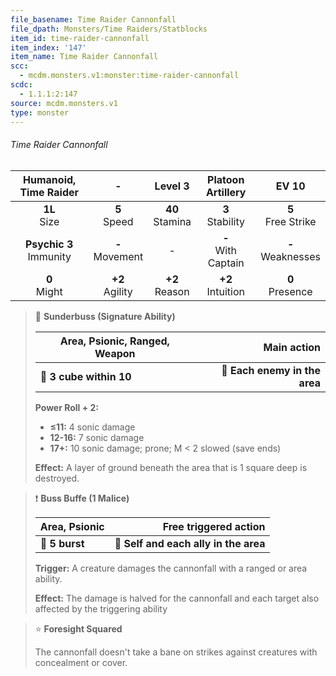 ```yaml
---
file_basename: Time Raider Cannonfall
file_dpath: Monsters/Time Raiders/Statblocks
item_id: time-raider-cannonfall
item_index: '147'
item_name: Time Raider Cannonfall
scc:
  - mcdm.monsters.v1:monster:time-raider-cannonfall
scdc:
  - 1.1.1:2:147
source: mcdm.monsters.v1
type: monster
---
```


###### Time Raider Cannonfall

|    Humanoid, Time Raider    |          -          |       Level 3       |    Platoon Artillery    |         EV 10          |
| :-------------------------: | :-----------------: | :-----------------: | :---------------------: | :--------------------: |
|      **1L**<br/> Size       |  **5**<br/> Speed   | **40**<br/> Stamina |  **3**<br/> Stability   | **5**<br/> Free Strike |
| **Psychic 3**<br/> Immunity | **-**<br/> Movement |          -          | **-**<br/> With Captain | **-**<br/> Weaknesses  |
|      **0**<br/> Might       | **+2**<br/> Agility | **+2**<br/> Reason  |  **+2**<br/> Intuition  |  **0**<br/> Presence   |

<!-- -->
> 🔳 **Sunderbuss (Signature Ability)**
>
> | **Area, Psionic, Ranged, Weapon** |               **Main action** |
> | --------------------------------- | ----------------------------: |
> | **📏 3 cube within 10**           | **🎯 Each enemy in the area** |
>
> **Power Roll + 2:**
>
> - **≤11:** 4 sonic damage
> - **12-16:** 7 sonic damage
> - **17+:** 10 sonic damage; prone; M < 2 slowed (save ends)
>
> **Effect:** A layer of ground beneath the area that is 1 square deep is destroyed.

<!-- -->
> ❗️ **Buss Buffe (1 Malice)**
>
> | **Area, Psionic** |             **Free triggered action** |
> | ----------------- | ------------------------------------: |
> | **📏 5 burst**    | **🎯 Self and each ally in the area** |
>
> **Trigger:** A creature damages the cannonfall with a ranged or area ability.
>
> **Effect:** The damage is halved for the cannonfall and each target also affected by the triggering ability

<!-- -->
> ⭐️ **Foresight Squared**
>
> The cannonfall doesn't take a bane on strikes against creatures with concealment or cover.
